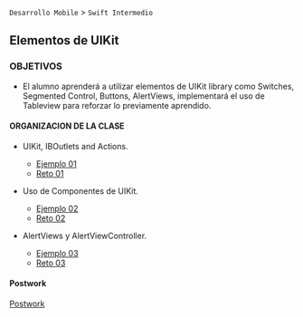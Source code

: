 
`Desarrollo Mobile` > `Swift Intermedio` 

## Elementos de UIKit 

### OBJETIVOS 

- El alumno aprenderá a utilizar elementos de UIKit library como Switches, Segmented Control, Buttons, AlertViews, implementará el uso de Tableview para reforzar lo previamente aprendido.

#### ORGANIZACION DE LA CLASE 

- UIKit, IBOutlets and Actions.

	- [Ejemplo 01](Ejemplo-01)
	- [Reto 01](Reto-01)

- Uso de Componentes de UIKit.

	- [Ejemplo 02](Ejemplo-02)
	- [Reto 02](Reto-02)

- AlertViews y AlertViewController.

	- [Ejemplo 03](Ejemplo-03)
	- [Reto 03](Reto-03)


#### Postwork

[Postwork](Postwork)